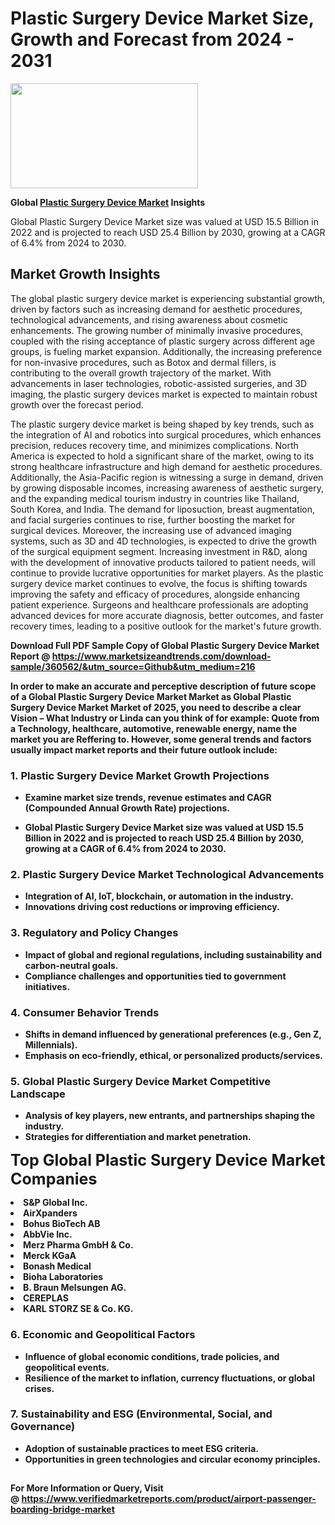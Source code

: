 <H1>Plastic Surgery Device Market Size, Growth and Forecast from 2024 - 2031</H1><img class="aligncenter size-medium wp-image-584254" src="https://thirdeyenews.in/wp-content/uploads/2024/09/Global-Market-Research-300x168.jpeg" alt="" width="300" height="168" /><p><strong>Global&nbsp;<a href="https://www.marketsizeandtrends.com/download-sample/360562/&amp;utm_source=Github&utm_medium=216">Plastic Surgery Device Market</a> Insights</strong></p><p>Global Plastic Surgery Device Market size was valued at USD 15.5 Billion in 2022 and is projected to reach USD 25.4 Billion by 2030, growing at a CAGR of 6.4% from 2024 to 2030.</p><p><h2>Market Growth Insights</h2> <p>The global plastic surgery device market is experiencing substantial growth, driven by factors such as increasing demand for aesthetic procedures, technological advancements, and rising awareness about cosmetic enhancements. The growing number of minimally invasive procedures, coupled with the rising acceptance of plastic surgery across different age groups, is fueling market expansion. Additionally, the increasing preference for non-invasive procedures, such as Botox and dermal fillers, is contributing to the overall growth trajectory of the market. With advancements in laser technologies, robotic-assisted surgeries, and 3D imaging, the plastic surgery devices market is expected to maintain robust growth over the forecast period.</p> <p><strong></strong></p> <p>The plastic surgery device market is being shaped by key trends, such as the integration of AI and robotics into surgical procedures, which enhances precision, reduces recovery time, and minimizes complications. North America is expected to hold a significant share of the market, owing to its strong healthcare infrastructure and high demand for aesthetic procedures. Additionally, the Asia-Pacific region is witnessing a surge in demand, driven by growing disposable incomes, increasing awareness of aesthetic surgery, and the expanding medical tourism industry in countries like Thailand, South Korea, and India. The demand for liposuction, breast augmentation, and facial surgeries continues to rise, further boosting the market for surgical devices. Moreover, the increasing use of advanced imaging systems, such as 3D and 4D technologies, is expected to drive the growth of the surgical equipment segment. Increasing investment in R&D, along with the development of innovative products tailored to patient needs, will continue to provide lucrative opportunities for market players. As the plastic surgery device market continues to evolve, the focus is shifting towards improving the safety and efficacy of procedures, alongside enhancing patient experience. Surgeons and healthcare professionals are adopting advanced devices for more accurate diagnosis, better outcomes, and faster recovery times, leading to a positive outlook for the market's future growth. <p><strong></p><p><span class=""><strong>Download Full PDF Sample Copy of Global Plastic Surgery Device Market Report</strong> @ <a href="https://www.marketsizeandtrends.com/download-sample/360562/&amp;utm_source=Github&utm_medium=216" target="_blank">https://www.marketsizeandtrends.com/download-sample/360562/&amp;utm_source=Github&utm_medium=216</a></span></p><p>In order to make an accurate and perceptive description of future scope of a Global&nbsp;Plastic Surgery Device Market Market as Global&nbsp;Plastic Surgery Device Market Market of 2025, you need to describe a clear Vision &ndash; What Industry or Linda can you think of for example: Quote from a Technology, healthcare, automotive, renewable energy, name the market you are Reffering to. However, some general trends and factors usually impact market reports and their future outlook include:</p><h3>1.&nbsp;<strong>Plastic Surgery Device Market Growth Projections</strong></h3><ul><li>Examine market size trends, revenue estimates and CAGR (Compounded Annual Growth Rate) projections.</li><li><p>Global Plastic Surgery Device Market size was valued at USD 15.5 Billion in 2022 and is projected to reach USD 25.4 Billion by 2030, growing at a CAGR of 6.4% from 2024 to 2030.</p></li></ul><h3>2.&nbsp;<strong>Plastic Surgery Device Market Technological Advancements</strong></h3><ul><li>Integration of AI, IoT, blockchain, or automation in the industry.</li><li>Innovations driving cost reductions or improving efficiency.</li></ul><h3>3.&nbsp;<strong>Regulatory and Policy Changes</strong></h3><ul><li>Impact of global and regional regulations, including sustainability and carbon-neutral goals.</li><li>Compliance challenges and opportunities tied to government initiatives.</li></ul><h3>4.&nbsp;<strong>Consumer Behavior Trends</strong></h3><ul><li>Shifts in demand influenced by generational preferences (e.g., Gen Z, Millennials).</li><li>Emphasis on eco-friendly, ethical, or personalized products/services.</li></ul><h3>5.&nbsp;<strong>Global Plastic Surgery Device Market Competitive Landscape</strong></h3><ul><li>Analysis of key players, new entrants, and partnerships shaping the industry.</li><li>Strategies for differentiation and market penetration.</li></ul><p data-pm-slice="1 1 []"><span style="color: inherit; font-family: inherit; font-size: 25px;">Top Global Plastic Surgery Device Market Companies</span></p><div class="" data-test-id=""><p><li>S&P Global Inc.</li><li> AirXpanders</li><li> Bohus BioTech AB</li><li> AbbVie Inc.</li><li> Merz Pharma GmbH & Co.</li><li> Merck KGaA</li><li> Bonash Medical</li><li> Bioha Laboratories</li><li> B. Braun Melsungen AG.</li><li> CEREPLAS</li><li> KARL STORZ SE & Co. KG.</li></p></div><h3>6.&nbsp;<strong>Economic and Geopolitical Factors</strong></h3><ul><li>Influence of global economic conditions, trade policies, and geopolitical events.</li><li>Resilience of the market to inflation, currency fluctuations, or global crises.</li></ul><h3>7.&nbsp;<strong>Sustainability and ESG (Environmental, Social, and Governance)</strong></h3><ul><li>Adoption of sustainable practices to meet ESG criteria.</li><li>Opportunities in green technologies and circular economy principles.</li></ul><h2><strong style="font-size: 14px;">For More Information or Query, Visit @&nbsp;</strong><a style="background-color: #ffffff; font-size: 14px;" href="https://www.marketsizeandtrends.com/report/plastic-surgery-device-market/" target="_blank">https://www.verifiedmarketreports.com/product/airport-passenger-boarding-bridge-market</a></h2>

